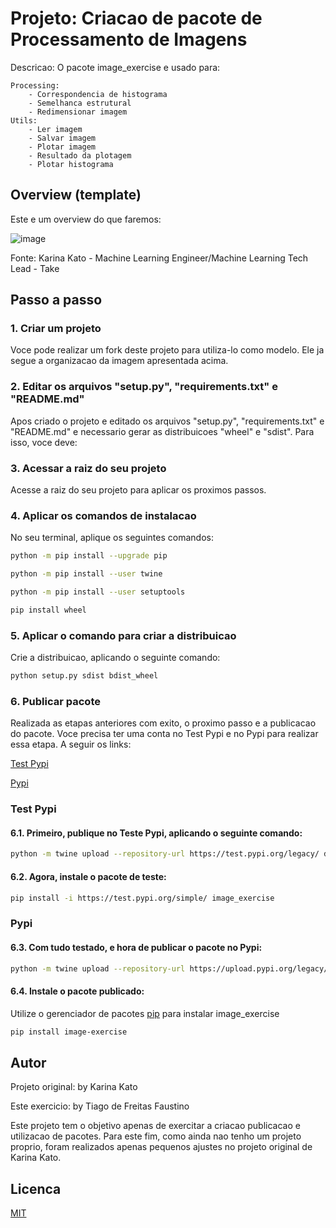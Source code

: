 # Projeto: Criacao de pacote de Processamento de Imagens

Descricao: O pacote image_exercise e usado para:
>
	Processing:
		- Correspondencia de histograma
		- Semelhanca estrutural
		- Redimensionar imagem
	Utils:
		- Ler imagem
		- Salvar imagem
		- Plotar imagem
		- Resultado da plotagem
		- Plotar histograma
## Overview (template)
Este e um overview do que faremos:

![image](https://user-images.githubusercontent.com/53586684/192152925-fc3e9713-f07a-4bf9-befb-828fd46e7c0d.png)

Fonte: Karina Kato - Machine Learning Engineer/Machine Learning Tech Lead - Take

## Passo a passo
### 1. Criar um projeto
Voce pode realizar um fork deste projeto para utiliza-lo como modelo. Ele ja segue a organizacao da imagem apresentada acima.

### 2. Editar os arquivos "setup.py", "requirements.txt" e "README.md"
Apos criado o projeto e editado os arquivos "setup.py", "requirements.txt" e "README.md" e necessario gerar as distribuicoes "wheel" e "sdist".
Para isso, voce deve:

### 3. Acessar a raiz do seu projeto
Acesse a raiz do seu projeto para aplicar os proximos passos.

### 4. Aplicar os comandos de instalacao
No seu terminal, aplique os seguintes comandos:

``` bash
python -m pip install --upgrade pip
```
``` bash
python -m pip install --user twine
```
``` bash
python -m pip install --user setuptools
```
``` bash
pip install wheel
````

### 5. Aplicar o comando para criar a distribuicao
Crie a distribuicao, aplicando o seguinte comando:

``` bash
python setup.py sdist bdist_wheel
```
### 6. Publicar pacote
Realizada as etapas anteriores com exito, o proximo passo e a publicacao do pacote.
Voce precisa ter uma conta no Test Pypi e no Pypi para realizar essa etapa. A seguir os links:

[Test Pypi](https://test.pypi.org/account/register/)

[Pypi](https://pypi.org/account/register/)

### Test Pypi
#### 6.1. Primeiro, publique no Teste Pypi, aplicando o seguinte comando:
``` bash
python -m twine upload --repository-url https://test.pypi.org/legacy/ dist/*
```
#### 6.2. Agora, instale o pacote de teste:
```bash
pip install -i https://test.pypi.org/simple/ image_exercise
```

### Pypi
#### 6.3. Com tudo testado, e hora de publicar o pacote no Pypi:
```bash
python -m twine upload --repository-url https://upload.pypi.org/legacy/ dist/*
```
#### 6.4. Instale o pacote publicado:
Utilize o gerenciador de pacotes [pip](https://pip.pypa.io/en/stable/) para instalar image_exercise

```bash
pip install image-exercise
```

## Autor

Projeto original: by Karina Kato

Este exercicio: by Tiago de Freitas Faustino

Este projeto tem o objetivo apenas de exercitar a criacao publicacao e utilizacao de pacotes.
Para este fim, como ainda nao tenho um projeto proprio, foram realizados apenas pequenos 
ajustes no projeto original de Karina Kato.

## Licenca
[MIT](https://choosealicense.com/licenses/mit/)
